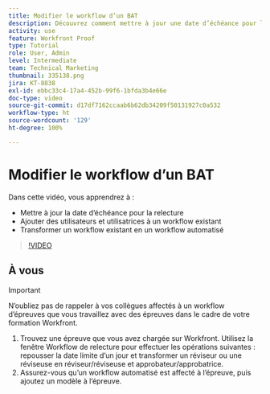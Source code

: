 ```yaml
---
title: Modifier le workflow d’un BAT
description: Découvrez comment mettre à jour une date d’échéance pour la relecture, ajouter des utilisateurs et utilisatrices à un workflow existant et transformer un workflow existant en un workflow automatisé dans  [!DNL  Workfront].
activity: use
feature: Workfront Proof
type: Tutorial
role: User, Admin
level: Intermediate
team: Technical Marketing
thumbnail: 335138.png
jira: KT-8838
exl-id: ebbc33c4-17a4-452b-99f6-1bfda3b4e66e
doc-type: video
source-git-commit: d17df7162ccaab6b62db34209f50131927c0a532
workflow-type: ht
source-wordcount: '129'
ht-degree: 100%

---
```


# Modifier le workflow d’un BAT

Dans cette vidéo, vous apprendrez à :

* Mettre à jour la date d’échéance pour la relecture
* Ajouter des utilisateurs et utilisatrices à un workflow existant
* Transformer un workflow existant en un workflow automatisé

>[!VIDEO](https://video.tv.adobe.com/v/335138/?quality=12&learn=on&enablevpops)

## À vous

>[!IMPORTANT]
>
>N’oubliez pas de rappeler à vos collègues affectés à un workflow d’épreuves que vous travaillez avec des épreuves dans le cadre de votre formation Workfront.

1. Trouvez une épreuve que vous avez chargée sur Workfront. Utilisez la fenêtre Workflow de relecture pour effectuer les opérations suivantes : repousser la date limite d’un jour et transformer un réviseur ou une réviseuse en réviseur/réviseuse et approbateur/approbatrice.
1. Assurez-vous qu’un workflow automatisé est affecté à l’épreuve, puis ajoutez un modèle à l’épreuve.



<!--
## Learn more
* Add stages and users to an automated workflow on a proof
* Convert a basic workflow to an automated workflow on a proof
* Create or edit an automated workflow for an existing proof
* Edit proof stages and reviewers
-->
